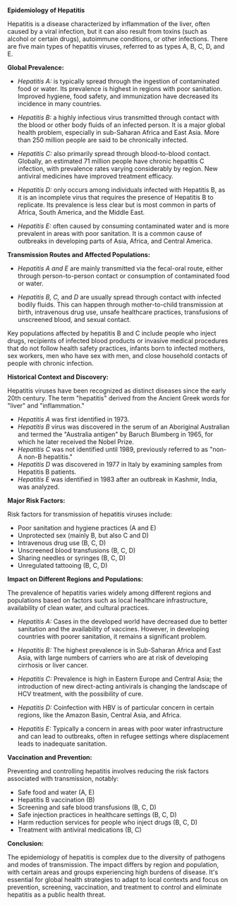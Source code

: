 **Epidemiology of Hepatitis**

Hepatitis is a disease characterized by inflammation of the liver, often caused by a viral infection, but it can also result from toxins (such as alcohol or certain drugs), autoimmune conditions, or other infections. There are five main types of hepatitis viruses, referred to as types A, B, C, D, and E.

**Global Prevalence:**

- *Hepatitis A:* is typically spread through the ingestion of contaminated food or water. Its prevalence is highest in regions with poor sanitation. Improved hygiene, food safety, and immunization have decreased its incidence in many countries.
  
- *Hepatitis B:* a highly infectious virus transmitted through contact with the blood or other body fluids of an infected person. It is a major global health problem, especially in sub-Saharan Africa and East Asia. More than 250 million people are said to be chronically infected.

- *Hepatitis C:* also primarily spread through blood-to-blood contact. Globally, an estimated 71 million people have chronic hepatitis C infection, with prevalence rates varying considerably by region. New antiviral medicines have improved treatment efficacy.

- *Hepatitis D:* only occurs among individuals infected with Hepatitis B, as it is an incomplete virus that requires the presence of Hepatitis B to replicate. Its prevalence is less clear but is most common in parts of Africa, South America, and the Middle East.

- *Hepatitis E:* often caused by consuming contaminated water and is more prevalent in areas with poor sanitation. It is a common cause of outbreaks in developing parts of Asia, Africa, and Central America.

**Transmission Routes and Affected Populations:**

- *Hepatitis A and E* are mainly transmitted via the fecal-oral route, either through person-to-person contact or consumption of contaminated food or water.
  
- *Hepatitis B,* *C,* and *D* are usually spread through contact with infected bodily fluids. This can happen through mother-to-child transmission at birth, intravenous drug use, unsafe healthcare practices, transfusions of unscreened blood, and sexual contact.

Key populations affected by hepatitis B and C include people who inject drugs, recipients of infected blood products or invasive medical procedures that do not follow health safety practices, infants born to infected mothers, sex workers, men who have sex with men, and close household contacts of people with chronic infection.

**Historical Context and Discovery:**

Hepatitis viruses have been recognized as distinct diseases since the early 20th century. The term "hepatitis" derived from the Ancient Greek words for "liver" and "inflammation."

- *Hepatitis A* was first identified in 1973.
- *Hepatitis B* virus was discovered in the serum of an Aboriginal Australian and termed the "Australia antigen" by Baruch Blumberg in 1965, for which he later received the Nobel Prize.
- *Hepatitis C* was not identified until 1989, previously referred to as "non-A non-B hepatitis."
- *Hepatitis D* was discovered in 1977 in Italy by examining samples from Hepatitis B patients.
- *Hepatitis E* was identified in 1983 after an outbreak in Kashmir, India, was analyzed.

**Major Risk Factors:**

Risk factors for transmission of hepatitis viruses include:

- Poor sanitation and hygiene practices (A and E)
- Unprotected sex (mainly B, but also C and D)
- Intravenous drug use (B, C, D)
- Unscreened blood transfusions (B, C, D)
- Sharing needles or syringes (B, C, D)
- Unregulated tattooing (B, C, D)

**Impact on Different Regions and Populations:**

The prevalence of hepatitis varies widely among different regions and populations based on factors such as local healthcare infrastructure, availability of clean water, and cultural practices.

- *Hepatitis A:* Cases in the developed world have decreased due to better sanitation and the availability of vaccines. However, in developing countries with poorer sanitation, it remains a significant problem.
  
- *Hepatitis B:* The highest prevalence is in Sub-Saharan Africa and East Asia, with large numbers of carriers who are at risk of developing cirrhosis or liver cancer.
  
- *Hepatitis C:* Prevalence is high in Eastern Europe and Central Asia; the introduction of new direct-acting antivirals is changing the landscape of HCV treatment, with the possibility of cure.
  
- *Hepatitis D:* Coinfection with HBV is of particular concern in certain regions, like the Amazon Basin, Central Asia, and Africa.
  
- *Hepatitis E:* Typically a concern in areas with poor water infrastructure and can lead to outbreaks, often in refugee settings where displacement leads to inadequate sanitation.

**Vaccination and Prevention:**

Preventing and controlling hepatitis involves reducing the risk factors associated with transmission, notably:

- Safe food and water (A, E)
- Hepatitis B vaccination (B)
- Screening and safe blood transfusions (B, C, D)
- Safe injection practices in healthcare settings (B, C, D)
- Harm reduction services for people who inject drugs (B, C, D)
- Treatment with antiviral medications (B, C)
  
**Conclusion:**

The epidemiology of hepatitis is complex due to the diversity of pathogens and modes of transmission. The impact differs by region and population, with certain areas and groups experiencing high burdens of disease. It's essential for global health strategies to adapt to local contexts and focus on prevention, screening, vaccination, and treatment to control and eliminate hepatitis as a public health threat.